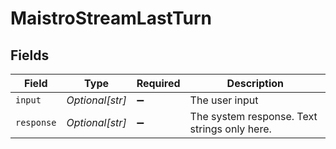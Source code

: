 # MaistroStreamLastTurn


## Fields

| Field                                          | Type                                           | Required                                       | Description                                    |
| ---------------------------------------------- | ---------------------------------------------- | ---------------------------------------------- | ---------------------------------------------- |
| `input`                                        | *Optional[str]*                                | :heavy_minus_sign:                             | The user input                                 |
| `response`                                     | *Optional[str]*                                | :heavy_minus_sign:                             | The system response.  Text strings only here.  |